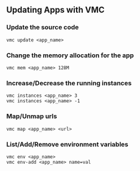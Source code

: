 ## Updating Apps with VMC

### Update the source code

    vmc update <app_name>

### Change the memory allocation for the app

    vmc mem <app_name> 128M

### Increase/Decrease the running instances

    vmc instances <app_name> 3
    vmc instances <app_name> -1

### Map/Unmap urls

    vmc map <app_name> <url>

### List/Add/Remove environment variables

    vmc env <app_name>
    vmc env-add <app_name> name=val
